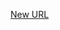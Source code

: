 



[New URL](../file-___home_harshil_Desktop_open-source_palisadoes_talawa_lib_constants_routing_constants/)


